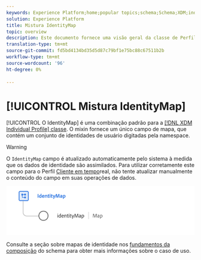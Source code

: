 ```yaml
---
keywords: Experience Platform;home;popular topics;schema;Schema;XDM;individual profile;fields;schemas;Schemas;identityMap;identity map;Identity map;Schema design;map;Map;union schema;union
solution: Experience Platform
title: Mistura IdentityMap
topic: overview
description: Este documento fornece uma visão geral da classe de Perfil individual XDM.
translation-type: tm+mt
source-git-commit: fd5bd4134bd35d5d87c79bf1e75bc88c67511b2b
workflow-type: tm+mt
source-wordcount: '96'
ht-degree: 0%

---
```



# [!UICONTROL Mistura IdentityMap]

[!UICONTROL O IdentityMap] é uma combinação padrão para a [[!DNL XDM Individual Profile] classe](../../classes/individual-profile.md). O mixin fornece um único campo de mapa, que contém um conjunto de identidades de usuário digitadas pela namespace.

>[!WARNING]
>
>O `IdentityMap` campo é atualizado automaticamente pelo sistema à medida que os dados de identidade são assimilados. Para utilizar corretamente este campo para o Perfil [Cliente em tempo](../../../profile/home.md)real, não tente atualizar manualmente o conteúdo do campo em suas operações de dados.

<img src="../../images/mixins/identitymap.png" width="600" /><br />

Consulte a seção sobre mapas de identidade nos [fundamentos da composição](../../schema/composition.md#identityMap) do schema para obter mais informações sobre o caso de uso.